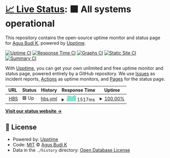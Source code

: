 # [📈 Live Status](https://azzus78.github.io/pedocs): <!--live status--> **🟩 All systems operational**

This repository contains the open-source uptime monitor and status page for [Agus Budi K](https://azzus78.github.io/pedocs), powered by [Upptime](https://github.com/upptime/upptime).

[![Uptime CI](https://github.com/azzus78/pedocs/workflows/Uptime%20CI/badge.svg)](https://github.com/azzus78/pedocs/actions?query=workflow%3A%22Uptime+CI%22)
[![Response Time CI](https://github.com/azzus78/pedocs/workflows/Response%20Time%20CI/badge.svg)](https://github.com/azzus78/pedocs/actions?query=workflow%3A%22Response+Time+CI%22)
[![Graphs CI](https://github.com/azzus78/pedocs/workflows/Graphs%20CI/badge.svg)](https://github.com/azzus78/pedocs/actions?query=workflow%3A%22Graphs+CI%22)
[![Static Site CI](https://github.com/azzus78/pedocs/workflows/Static%20Site%20CI/badge.svg)](https://github.com/azzus78/pedocs/actions?query=workflow%3A%22Static+Site+CI%22)
[![Summary CI](https://github.com/azzus78/pedocs/workflows/Summary%20CI/badge.svg)](https://github.com/azzus78/pedocs/actions?query=workflow%3A%22Summary+CI%22)

With [Upptime](https://upptime.js.org), you can get your own unlimited and free uptime monitor and status page, powered entirely by a GitHub repository. We use [Issues](https://github.com/azzus78/pedocs/issues) as incident reports, [Actions](https://github.com/azzus78/pedocs/actions) as uptime monitors, and [Pages](https://azzus78.github.io/pedocs) for the status page.

<!--start: status pages-->
<!-- This summary is generated by Upptime (https://github.com/upptime/upptime) -->
<!-- Do not edit this manually, your changes will be overwritten -->
<!-- prettier-ignore -->
| URL | Status | History | Response Time | Uptime |
| --- | ------ | ------- | ------------- | ------ |
| <img alt="" src="https://favicons.githubusercontent.com/bakti-hbs.pndev.net" height="13"> [HBS](http://bakti-hbs.pndev.net/) | 🟩 Up | [hbs.yml](https://github.com/azzus78/pedocs/commits/HEAD/history/hbs.yml) | <details><summary><img alt="Response time graph" src="./graphs/hbs/response-time-week.png" height="20"> 1517ms</summary><br><a href="https://azzus78.github.io/pedocs/history/hbs"><img alt="Response time 1055" src="https://img.shields.io/endpoint?url=https%3A%2F%2Fraw.githubusercontent.com%2Fazzus78%2Fpedocs%2FHEAD%2Fapi%2Fhbs%2Fresponse-time.json"></a><br><a href="https://azzus78.github.io/pedocs/history/hbs"><img alt="24-hour response time 1456" src="https://img.shields.io/endpoint?url=https%3A%2F%2Fraw.githubusercontent.com%2Fazzus78%2Fpedocs%2FHEAD%2Fapi%2Fhbs%2Fresponse-time-day.json"></a><br><a href="https://azzus78.github.io/pedocs/history/hbs"><img alt="7-day response time 1517" src="https://img.shields.io/endpoint?url=https%3A%2F%2Fraw.githubusercontent.com%2Fazzus78%2Fpedocs%2FHEAD%2Fapi%2Fhbs%2Fresponse-time-week.json"></a><br><a href="https://azzus78.github.io/pedocs/history/hbs"><img alt="30-day response time 1055" src="https://img.shields.io/endpoint?url=https%3A%2F%2Fraw.githubusercontent.com%2Fazzus78%2Fpedocs%2FHEAD%2Fapi%2Fhbs%2Fresponse-time-month.json"></a><br><a href="https://azzus78.github.io/pedocs/history/hbs"><img alt="1-year response time 1055" src="https://img.shields.io/endpoint?url=https%3A%2F%2Fraw.githubusercontent.com%2Fazzus78%2Fpedocs%2FHEAD%2Fapi%2Fhbs%2Fresponse-time-year.json"></a></details> | <details><summary><a href="https://azzus78.github.io/pedocs/history/hbs">100.00%</a></summary><a href="https://azzus78.github.io/pedocs/history/hbs"><img alt="All-time uptime 99.93%" src="https://img.shields.io/endpoint?url=https%3A%2F%2Fraw.githubusercontent.com%2Fazzus78%2Fpedocs%2FHEAD%2Fapi%2Fhbs%2Fuptime.json"></a><br><a href="https://azzus78.github.io/pedocs/history/hbs"><img alt="24-hour uptime 100.00%" src="https://img.shields.io/endpoint?url=https%3A%2F%2Fraw.githubusercontent.com%2Fazzus78%2Fpedocs%2FHEAD%2Fapi%2Fhbs%2Fuptime-day.json"></a><br><a href="https://azzus78.github.io/pedocs/history/hbs"><img alt="7-day uptime 100.00%" src="https://img.shields.io/endpoint?url=https%3A%2F%2Fraw.githubusercontent.com%2Fazzus78%2Fpedocs%2FHEAD%2Fapi%2Fhbs%2Fuptime-week.json"></a><br><a href="https://azzus78.github.io/pedocs/history/hbs"><img alt="30-day uptime 99.93%" src="https://img.shields.io/endpoint?url=https%3A%2F%2Fraw.githubusercontent.com%2Fazzus78%2Fpedocs%2FHEAD%2Fapi%2Fhbs%2Fuptime-month.json"></a><br><a href="https://azzus78.github.io/pedocs/history/hbs"><img alt="1-year uptime 99.93%" src="https://img.shields.io/endpoint?url=https%3A%2F%2Fraw.githubusercontent.com%2Fazzus78%2Fpedocs%2FHEAD%2Fapi%2Fhbs%2Fuptime-year.json"></a></details>

<!--end: status pages-->

[**Visit our status website →**](https://azzus78.github.io/pedocs)

## 📄 License

- Powered by: [Upptime](https://github.com/upptime/upptime)
- Code: [MIT](./LICENSE) © [Agus Budi K](https://azzus78.github.io/pedocs)
- Data in the `./history` directory: [Open Database License](https://opendatacommons.org/licenses/odbl/1-0/)
